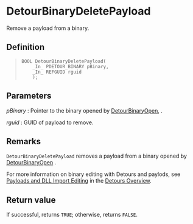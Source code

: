 DetourBinaryDeletePayload
=========================

Remove a payload from a binary.

Definition
----------

>     BOOL DetourBinaryDeletePayload(
>         _In_ PDETOUR_BINARY pBinary,
>         _In_ REFGUID rguid
>         );

Parameters
----------

*pBinary*
:   Pointer to the binary opened by
    [DetourBinaryOpen](DetourBinaryOpen), .

*rguid*
:   GUID of payload to remove.

Remarks
-------

`DetourBinaryDeletePayload` removes a payload from a binary opened by
[DetourBinaryOpen](DetourBinaryOpen) .

For more information on binary editing with Detours and paylods, see
[Payloads and DLL Import Editing](OwerviewPayloads) in the [Detours
Overview](Home).

Return value
------------

If successful, returns `TRUE`; otherwise, returns `FALSE`.
